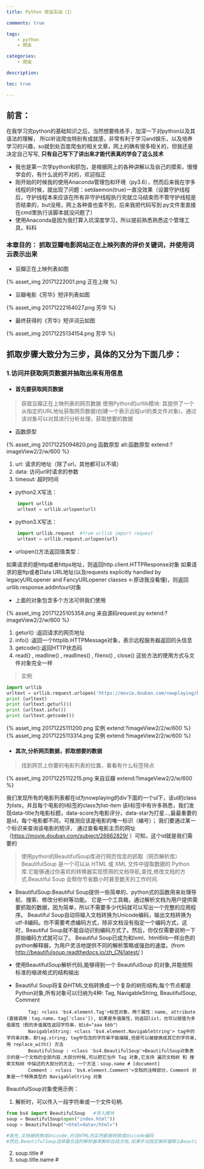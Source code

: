 ```yaml
---
title: Python 爬虫实战（1）

comments: true

tags:
    - python
    - 爬虫

categories:
    - 爬虫

description:

toc: true

---
```


## 前言：

在我学习完python的基础知识之后，当然想要练练手，加深一下对python以及其语法的理解，
所以听说爬虫特别有成就感，非常有利于学习and娱乐，以及培养学习的兴趣，so就到处百度爬虫的相关文章，网上的确有很多相关的，但我还是决定自己写写,
**只有自己写下了讲出来才能代表真的学会了这么技术**

<!--more-->

* 我也是第一次学python和抓包，是根据网上的各种讲解以及自己的摸索，慢慢学会的，有什么说的不对的，欢迎指正
* 刚开始的时候我的使用Anaconda管理包和环境（py3.6），然而后来我在学多线程的时候，就出现了问题：setdaemon(true)一直没效果（设置守护线程后，守护线程本来应该在所有非守护线程执行完就立马结束而不管守护线程是否结束的，but没用，网上各种查也查不到，后来我把代码写到.py文件里直接在cmd里执行该脚本就没问题了）
* 使用Anaconda是因为我打算入坑深度学习，所以提前熟悉熟悉这个管理工具，科科

### 本章目的： 抓取豆瓣电影网站正在上映列表的评价关键词，并使用词云表示出来

+ 豆瓣正在上映列表如图

{% asset_img 20171222001.png 正在上映 %}

+ 豆瓣电影《芳华》短评列表如图

{% asset_img 20171222164027.png 芳华 %}

+ 最终获得的《芳华》短评词云如图

{% asset_img 20171225134154.png 芳华 %}

## 抓取步骤大致分为三步，具体的又分为下面几步：

### 1.访问并获取网页数据并抽取出来有用信息
* ####  首先要获取网页数据

> 获取豆瓣正在上映列表的网页数据
> 使用Python的urllib模块: 其提供了一个从指定的URL地址获取网页数据(创建一个表示远程url的类文件对象)，通过该对象可以对其进行分析处理，获取想要的数据

* 函数原型

{% asset_img 20171225094820.png 函数原型 alt:函数原型 extend:?imageView2/2/w/600 %}

1. url: 请求的地址（除了url，其他都可以不填）
2. data: 访问url时请求的参数
3. timeout: 超时时间

* python2.X写法：

```python
    import urllib
    urltext = urllib.urlopen(url)
```

* python3.X写法：

```python
    import urllib.request  #from urllib import request
    urltext = urllib.request.urlopen(url)
```

* urlopen()方法返回值类型：

如果请求的是http或者https地址，则返回http.client.HTTPResponse对象
如果请求的是ftp或者Data URL地址(以及requests explicitly handled by legacyURLopener and FancyURLopener classes <-原谅我没看懂)，则返回urllib.response.addinfourl对象

* 上面的对象包含多个方法可供我们使用

{% asset_img 20171225105358.png 来自源码request.py extend:?imageView2/2/w/600 %}

1. geturl() :返回请求的网页地址
2. info()   :返回一个httplib.HTTPMessage对象，表示远程服务器返回的头信息
3. getcode():返回HTTP状态码
4. read() , readline() , readlines() , fileno() , close() 这些方法的使用方式与文件对象完全一样

> 实例

```python
import urllib
urltext = urllib.request.urlopen('https://movie.douban.com/nowplaying/beijing/')
print (urltext)
print (urltext.geturl())
print (urltext.info())
print (urltext.getcode())
```
{% asset_img 20171225111200.png 实例 extend:?imageView2/2/w/600 %}
{% asset_img 20171225113314.png 实例 extend:?imageView2/2/w/600 %}


* #### 其次,分析网页数据，抓取想要的数据

> 找到网页上你要的电影列表的位置，看看有什么标签特点

{% asset_img 20171225112215.png 来自豆瓣 extend:?imageView2/2/w/600 %}

我们发现所有的电影列表都在id为nowplaying的div下面的一个ul下，该ul的class为lists，并且每个电影的li标签的class为list-item
该li标签中有许多熟悉，我们发现data-title为电影标题，data-score为电影评分，data-star为打星...,最最重要的是id，每个电影都不同，可推测应该是电影的唯一标识（编号）；
我们要通过某一个标识来查询该电影的短评， 通过查看电影主页的网址（https://movie.douban.com/subject/26862829/ ）可知，这个id就是我们需要的

> 使用python的BeautifulSoup库进行网页信息的抓取（网页解析库）
> BeautifulSoup 是一个可以从 HTML 或 XML 文件中提取数据的 Python 库.它能够通过你喜欢的转换器实现惯用的文档导航,查找,修改文档的方式.Beautiful Soup 会帮你节省数小时甚至数天的工作时间.

* BeautifulSoup:Beautiful Soup提供一些简单的、python式的函数用来处理导航、搜索、修改分析树等功能。
它是一个工具箱，通过解析文档为用户提供需要抓取的数据，因为简单，所以不需要多少代码就可以写出一个完整的应用程序。
Beautiful Soup自动将输入文档转换为Unicode编码，输出文档转换为utf-8编码。你不需要考虑编码方式，除非文档没有指定一个编码方式，这时，Beautiful Soup就不能自动识别编码方式了。然后，你仅仅需要说明一下原始编码方式就可以了。
Beautiful Soup已成为和lxml、html6lib一样出色的python解释器，为用户灵活地提供不同的解析策略或强劲的速度。(from http://beautifulsoup.readthedocs.io/zh_CN/latest/ )


* 使用BeautifulSoup解析代码,能够得到一个 BeautifulSoup 的对象,并能按照标准的缩进格式的结构输出
* Beautiful Soup将复杂HTML文档转换成一个复杂的树形结构,每个节点都是Python对象,所有对象可以归纳为4种: Tag, NavigableString, BeautifulSoup, Comment
```text
        Tag: <class 'bs4.element.Tag'>标签对象，两个属性：name, attribute (直接调用：tag.name，tag['class']), 如果是多值属性，则返回list，也可以赋值为多值属性（假的多值属性返回字符串，如id="aaa bbb"）
        NavigableString: <class 'bs4.element.NavigableString'> tag中的字符串对象，即tag.string; tag中包含的字符串不能编辑,但是可以被替换成其它的字符串,用 replace_with() 方法
        BeautifulSoup : <class 'bs4.BeautifulSoup'>BeautifulSoup对象表示的是一个文档的全部内容.大部分时候,可以把它当作 Tag 对象,它支持 遍历文档树 和 搜索文档树 中描述的大部分的方法; 一个方法：soup.name # [document]
        Comment : <class 'bs4.element.Comment'>文档的注释部分，Comment 对象是一个特殊类型的 NavigableString 对象
```
BeautifulSoup对象使用示例：
1. 解析时，可以传入一段字符串或一个文件句柄.
```python
from bs4 import BeautifulSoup   #导入模块
soup = BeautifulSoup(open("index.html"))
soup = BeautifulSoup("<html>data</html>")

#首先,文档被转换成Unicode,并且HTML的实例都被转换成Unicode编码
#然后,BeautifulSoup选择最合适的解析器来解析这段文档,如果手动指定解析器那么Beautiful Soup会选择指定的解析器来解析文档
```
2. soup.title           # <title>标签对象：<title>北京 - 在线购票&amp;影讯</title>
3. soup.title.name      # <title>标签名称：title
4. soup.title.string    # <title>标签内容：北京 - 在线购票&amp;影讯
5. soup.p               # 第一个p标签对象：<p class="appintro-title">豆瓣</p>
6. soup.p['class']      # 第一个p标签对象的类属性
7.
```text
原型：find_all( name , attrs , recursive , string , **kwargs ) 搜索当前tag的所有tag子节点,并判断是否符合过滤器的条件
    name:       name 参数可以查找所有名字为 name 的tag,字符串对象会被自动忽略掉.
    attrs:      通过属性选择器查询，有两种写法
                    1. soup.find_all(class_='value', id='value2')
                    2. soup.find_all(attrs={"class": "value", "id":"value2"})
    limit:  限制查询结果个数
    recursive: 调用tag的 find_all() 方法时,Beautiful Soup会检索当前tag的所有子孙节点,如果只想搜索tag的直接子节点,可以使用参数 recursive=False
    string: 通过 string 参数可以搜搜文档中的字符串内容. soup.find_all("a", string="value") #查询标签中文字包含value的a标签
```
8. soup.find('a').get('href')   # 找到第一个a标签 并返回其href属性内容 （ find_all() 方法的返回结果是值包含一个元素的列表,而 find() 方法直接返回结果.）
9. 更多用法见BeautifulSoup官网中文文档：http://beautifulsoup.readthedocs.io/zh_CN/latest/

* 解析网页代码,并编码为utf-8
```python
import urllib
urltext = urllib.request.urlopen('https://movie.douban.com/nowplaying/beijing/')
html_data = urltext.read().decode('utf-8')
print (html_data)
```

* 获取正在上映列表数据 nowplaying_movie_list列表（List）

```python
import urllib
urltext = urllib.request.urlopen('https://movie.douban.com/nowplaying/beijing/')
html_data = urltext.read().decode('utf-8')

from bs4 import BeautifulSoup as bs
soup = bs(html_data, 'html.parser')
nowplaying_movie = soup.find_all('div', id = 'nowplaying') # 先获取id为nowplaying的div
# print (nowplaying_movie) # 只有一条数据，因为id是唯一的
nowplaying_movie_list = nowplaying_movie[0].find_all('li', class_ = 'list-item')# 再获取class为list-item的li
print (nowplaying_movie_list)
```

* 至此已经获得了最内部一层的电影数据， 可以直接获得每个电影的id了

```python
print (nowplaying_movie_list[0]['id'], '\n') #获取第一个电影的id数据
```

* 现在 我们需要获取其中某一个id，通过这个id获取对应电影的短评，然后就可以进行处理了

* 你也可以自由发挥，制作一个查询的功能，通过输入电影名称指定某一个电影进行分析

### 2.分析网页中有用信息并进行处理
* ####  首先按照上面的步骤访问电影首页，抽取短评信息，存放到一个List中
* 首先解析网页代码
```python
requrl = "https://movie.douban.com/subject/" + nowplaying_movie_list[0]['id'] + "/comments?start=0&limit=20"
resp = urllib.request.urlopen(requrl)
html_data = resp.read().decode('utf-8')
soup = bs(html_data, 'html.parser')

title = soup.find('title') # 直接获取title标签
print(title.string) #获取标签中内容
comment_div_list = soup.find_all('div', class_ = 'comment')
print (comment_div_list) #所有的短片标签列表
```

* 通过下面的源码可知，所有的短评文字都放在class为comment-item的div下的一个p标签中，所有我们要得到所有的p标签并组成一个List

{% asset_img 20171225120114.png 来自豆瓣 extend:?imageView2/2/w/600 %}

```python
commentList = []  #存放所有的短评内容数据 List
for cm in comment_div_list:
    if cm.find_all('p')[0] is not None:
        commentList.append(cm.find_all('p')[0].string) #把短评内容存放在列表中
print (commentList)
```

* 已得短评List，但是该List中包含大量的单引号（List自带的），换行符等不需要的东西，并且由于我们要做成词云，所有的符号都不要，只要文字

```python
while True:
    if None in commentList:
        commentList.remove(None) #去除NoneType数据
    else:
        break
comments = ''.join(commentList) #拼接字符串
comments = comments.replace(' ','').replace("\n", "").replace("\t", "")
print (comments)
```

* 词云展示的只是关键词，所以去除用户短评中的所有的标点符号（正则表达式）
```python
import re       #正则表达式
pattern = re.compile(r'[\u4e00-\u9fa5]+')  #去除标点符号(正则表达式)
filterdata = re.findall(pattern, comments)
cleaned_comments = ''.join(filterdata) # 把filterdata按照空字符串为间隔连接起来
print (cleaned_comments)
```

* 目前所有的评价都没有间隔的展示在这里，我们需要把其中的词语取出来得到所有的关键词
> 使用jieba分词, 把字符串中的所有的词语分出来，组成一个List

> 结巴（jieba）是国人出的一个精品插件，可以对一段中文进行分词，有三种分词模式，可以适应不同需求。

```text
    jieba.cut 方法接受三个输入参数: 需要分词的字符串；cut_all 参数用来控制是否采用全模式；HMM 参数用来控制是否使用 HMM 模型
    jieba.cut_for_search 方法接受两个参数：需要分词的字符串；是否使用 HMM 模型。该方法适合用于搜索引擎构建倒排索引的分词，粒度比较细
    待分词的字符串可以是 unicode 或 UTF-8 字符串、GBK 字符串。注意：不建议直接输入 GBK 字符串，可能无法预料地错误解码成 UTF-8
    jieba.cut 以及 jieba.cut_for_search 返回的结构都是一个可迭代的 generator，可以使用 for 循环来获得分词后得到的每一个词语(unicode)，或者用
    jieba.lcut 以及 jieba.lcut_for_search 直接返回 list
    jieba.Tokenizer(dictionary=DEFAULT_DICT) 新建自定义分词器，可用于同时使用不同词典。jieba.dt 为默认分词器，所有全局分词相关函数都是该分词器的映射。

    也可以添加自定义词典 （from： http://blog.csdn.net/qq_27231343/article/details/51898940 ）
```

```python
    #代码示例
    # encoding=utf-8
    import jieba

    seg_list = jieba.cut("我来到北京清华大学", cut_all=True)
    print("Full Mode: " + "/ ".join(seg_list))  # 全模式

    seg_list = jieba.cut("我来到北京清华大学", cut_all=False)
    print("Default Mode: " + "/ ".join(seg_list))  # 精确模式

    seg_list = jieba.cut("他来到了网易杭研大厦")  # 默认是精确模式
    print("* ".join(seg_list))

    seg_list = jieba.cut_for_search("小明硕士毕业于中国科学院计算所，后在日本京都大学深造")  # 搜索引擎模式
    print(", ".join(seg_list))

    #输出结果
    # Full Mode: 我/ 来到/ 北京/ 清华/ 清华大学/ 华大/ 大学
    # Default Mode: 我/ 来到/ 北京/ 清华大学
    # 他* 来到* 了* 网易* 杭研* 大厦       (此处，“杭研”并没有在词典中，但是也被Viterbi算法识别出来了)
    # 小明, 硕士, 毕业, 于, 中国, 科学, 学院, 科学院, 中国科学院, 计算, 计算所, ，, 后, 在, 日本, 京都, 大学, 日本京都大学, 深造
```

* 使用jieba分割短评，获取返回的分词List
```python
import jieba
segment = jieba.lcut(cleaned_comments)
print (segment)
```

* 数据中有“的”、“是”、“我”、“你”等虚词（停用词），而这些词在任何场景中都是高频时，并且没有实际的含义，所以我们要他们进行清除。
> 使用pandas

```python
import pandas as pd
words_df = pd.DataFrame({'segment':segment})  #格式转换 把List转化为Dict
# words_df.head()
# print(words_df)
# print (words_df.segment)
#从网上下载常用停用词文件 stopwords.txt 然后对比去除统计结果中所有的停用词
stopwords=pd.read_csv("E:/stopwords.txt",index_col=False,quoting=3,sep="\t",names=['stopword'], encoding='utf-8')#quoting=3全不引用
# print (stopwords.stopword)
# print (words_df.segment.isin(stopwords.stopword))
words_df = words_df[~words_df.segment.isin(stopwords.stopword)]  #stopwords.txt不能有空格
words_df.head()
```

**我的停用词文件： http://p18j2ow6f.bkt.clouddn.com/static/file/stopwords.txt**

* 清洗了关键词以后，我们把剩下的词语进行分类统计，观察每个词语的频率
> 使用numpy
```python
import numpy    #numpy计算包
words_stat = words_df.groupby(by=['segment'])['segment'].agg({"计数":numpy.size}) # 按照segment分类
words_stat = words_stat.reset_index().sort_values(by=["计数"],ascending=False)  #词频按照 计数 由大到小排列
words_stat.head()
```

### 3.制作为词云

```python
import matplotlib
# %matplotlib inline

matplotlib.rcParams['figure.figsize'] = (10.0, 5.0)
from wordcloud import WordCloud #词云包

wordcloud=WordCloud(font_path="E:/simhei.ttf",background_color="white",max_font_size=80)  #指定字体类型、字体大小和字体颜色
# print (wordcloud)
word_frequence = {x[0]:x[1] for x in words_stat.head(1000).values}
# print (word_frequence)

wordcloud=wordcloud.fit_words(word_frequence)
matplotlib.pyplot.imshow(wordcloud)
```

**我的字体文件： http://p18j2ow6f.bkt.clouddn.com/static/file/simhei.ttf**

> 最终效果

{% asset_img 20171225134154.png 芳华 %}


## 遇到403: forbidden以及503: Service Unavailable问题的解决方法：

这是网站对自动化爬虫的禁止需要用python的模块urllib2模块(对于3.6版本使用 urllib.request)

*User-Agent是浏览器特有的属性，通过浏览器查看源代码就可以查看到(其他的属性也可以通过浏览器点击F12中的network窗口发现)*

{% asset_img 20180101164037.png 403问题解决 %}


```python

import urllib.request
import random
from bs4 import BeautifulSoup as bs
import re
import csv

def getCodes():
    headers=["Mozilla/5.0 (Windows NT 10.0; Win64; x64) AppleWebKit/537.36 (KHTML, like Gecko) Chrome/63.0.3239.84 Safari/537.36"]
    randdom_header=random.choice(headers)

    url = 'http://bj.meituan.com/meishi/c17/';
    req=request.Request(url)
    req.add_header("User-Agent",randdom_header)
    req.add_header("Host","bj.meituan.com")
    req.add_header("Referer","http://bj.meituan.com/")
    req.add_header("GET",url)
    resp_text=request.urlopen(req).read()

    soap = bs(resp_text, 'html.parser')
    list = soap.find_all('ul', class_ = 'list-ul')[0].find_all('li')
    print (list)

    codeList = []
    for div in list:
        try:
            url = div.find('div', class_ = 'img ').find('a')['href']
#             len = url.index('?')
            codeList.append(url) # url[: len]
        except:
            continue

    return codeList

```

## 个人完整代码：

```python
from urllib import request   #python3.X写法
#import urllib             #python2.X写法
from bs4 import BeautifulSoup as bs
import re       #正则表达式
import jieba    #分词包 中文分词操作 结巴分词
import pandas as pd
import numpy    #numpy计算包


"""
python2.X 关于 urllib的用法
    import urllib
    text = urllib.urlopen(url).read()

python3.X 关于 urllib的用法
    import urllib.request  #from urllib import request
    response = urllib.request.urlopen(url)
    text = response.read()
"""

def getList():
    resp = request.urlopen('https://movie.douban.com/nowplaying/beijing/')  #获取url下的影片列表;python2.x下使用urllib.urlopen()
    html_data = resp.read().decode('utf-8') # 读取返回的数据(返回页面的html代码)
    # print(html_data)

    soup = bs(html_data, 'html.parser') # 解析html代码 开始获取其中的数据
    nowplaying_movie = soup.find_all('div', id = 'nowplaying')  #获取id为nowplaying的div标签以及内部的代码 (得到的是一个list)
    # print (nowplaying_movie);
    nowplaying_movie_list = nowplaying_movie[0].find_all('li', class_ = 'list-item') #获取class是list-item的所有li标签
    # print (nowplaying_movie_list);
    # print (nowplaying_movie_list[0]['id'], '\n');   # 打印第一个影片的id

    """测试代码 开始"""
    # test = nowplaying_movie_list[0].find_all('ul')
    # print (test)
    # test = nowplaying_movie_list[0].find_all('ul')[0].find_all('li')[1]
    # print (test)
    """测试代码 结束"""

    return nowplaying_movie_list

def getComments(nowplaying_movie_list, num):
    requrl = "https://movie.douban.com/subject/" + nowplaying_movie_list[num]['id'] + "/comments?start=0&limit=20" #获取url下的影片短评列表
    resp = urllib.request.urlopen(requrl)
    html_data = resp.read().decode('utf-8')

    soup = bs(html_data, 'html.parser')

    title = soup.find('title')
    print(title.string)

    comment_div_list = soup.find_all('div', class_ = 'comment')
    #print (comment_div_list)
    commentList = []  #存放所有的短评内容数据
    for cm in comment_div_list:
        if cm.find_all('p')[0] is not None:
            commentList.append(cm.find_all('p')[0].string) #把短评内容存放在列表中
    # print (comments)

    comments = ''
    for k in range(len(commentList)):
        comments = comments + (str(commentList[k])).strip()
    #print (comments)
    pattern = re.compile(r'[\u4e00-\u9fa5]+')  #去除标点符号(正则表达式)
    filterdata = re.findall(pattern, comments)
    cleaned_comments = ''.join(filterdata) # 把filterdata按照空字符串为间隔连接起来
    # print (cleaned_comments)

    segment = jieba.lcut(cleaned_comments) #list
    # print (segment)
    words_df = pd.DataFrame({'segment':segment})  #格式转换
    # words_df.head()
    # print(words_df)
    # print (words_df.segment)
    # 数据中有“的”、“是”、“我”、“你”等虚词（停用词），而这些词在任何场景中都是高频时，并且没有实际的含义，所以我们要他们进行清除。

    #从网上下载常用停用词文件 stopwords.txt 然后对比去除统计结果中所有的停用词
    stopwords=pd.read_csv("E:/stopwords.txt",index_col=False,quoting=3,sep="\t",names=['stopword'], encoding='utf-8')#quoting=3全不引用
    # print (stopwords.stopword)
    # print (words_df.segment.isin(stopwords.stopword))
    words_df = words_df[~words_df.segment.isin(stopwords.stopword)]  #stopwords.txt不能有空格
    words_df.head()

    #进行词频统计
    words_stat = words_df.groupby(by=['segment'])['segment'].agg({"计数":numpy.size}) # 按照segment分类
    words_stat = words_stat.reset_index().sort_values(by=["计数"],ascending=False)  #词频按照 计数 由大到小排列
    words_stat.head()

    return words_stat

#词云展示
def show(words_stat):
    import matplotlib
    %matplotlib inline

    matplotlib.rcParams['figure.figsize'] = (10.0, 5.0)
    from wordcloud import WordCloud #词云包

    wordcloud=WordCloud(font_path="E:/simhei.ttf",background_color="white",max_font_size=80)  #指定字体类型、字体大小和字体颜色
    # print (wordcloud)
    word_frequence = {x[0]:x[1] for x in words_stat.head(1000).values}
    # print (word_frequence)

    wordcloud=wordcloud.fit_words(word_frequence)
    matplotlib.pyplot.imshow(wordcloud)

num = 0 #从0开始, 获取豆瓣最新上映电影短评关键信息
movie_list = getList()
words_stat = getComments(movie_list, num)
show(words_stat)
```

## 别人家的代码【滑稽】：

```python
#coding:utf-8
__author__ = 'hang'

import warnings
warnings.filterwarnings("ignore")
import jieba    #分词包
import numpy    #numpy计算包
import codecs   #codecs提供的open方法来指定打开的文件的语言编码，它会在读取的时候自动转换为内部unicode
import re
import pandas as pd
import matplotlib.pyplot as plt
from urllib import request
from bs4 import BeautifulSoup as bs
%matplotlib inline

import matplotlib
matplotlib.rcParams['figure.figsize'] = (10.0, 5.0)
from wordcloud import WordCloud#词云包

#分析网页函数
def getNowPlayingMovie_list():
    resp = request.urlopen('https://movie.douban.com/nowplaying/hangzhou/')
    html_data = resp.read().decode('utf-8')
    soup = bs(html_data, 'html.parser')
    nowplaying_movie = soup.find_all('div', id='nowplaying')
    nowplaying_movie_list = nowplaying_movie[0].find_all('li', class_='list-item')
    nowplaying_list = []
    for item in nowplaying_movie_list:
        nowplaying_dict = {}
        nowplaying_dict['id'] = item['data-subject']
        for tag_img_item in item.find_all('img'):
            nowplaying_dict['name'] = tag_img_item['alt']
            nowplaying_list.append(nowplaying_dict)
    return nowplaying_list

#爬取评论函数
def getCommentsById(movieId, pageNum):
    eachCommentList = [];
    if pageNum>0:
         start = (pageNum-1) * 20
    else:
        return False
    requrl = 'https://movie.douban.com/subject/' + movieId + '/comments' +'?' +'start=' + str(start) + '&limit=20'
    print(requrl)
    resp = request.urlopen(requrl)
    html_data = resp.read().decode('utf-8')
    soup = bs(html_data, 'html.parser')
    comment_div_lits = soup.find_all('div', class_='comment')
    for item in comment_div_lits:
        if item.find_all('p')[0].string is not None:
            eachCommentList.append(item.find_all('p')[0].string)
    return eachCommentList

def main():
    #循环获取第一个电影的前10页评论
    commentList = []
    NowPlayingMovie_list = getNowPlayingMovie_list()
    for i in range(10):
        num = i + 1
        commentList_temp = getCommentsById(NowPlayingMovie_list[0]['id'], num)
        commentList.append(commentList_temp)

    #将列表中的数据转换为字符串
    comments = ''
    for k in range(len(commentList)):
        comments = comments + (str(commentList[k])).strip()

    #使用正则表达式去除标点符号
    pattern = re.compile(r'[\u4e00-\u9fa5]+')
    filterdata = re.findall(pattern, comments)
    cleaned_comments = ''.join(filterdata)

    #使用结巴分词进行中文分词
    segment = jieba.lcut(cleaned_comments)
    words_df=pd.DataFrame({'segment':segment})

    #去掉停用词
    stopwords=pd.read_csv("stopwords.txt",index_col=False,quoting=3,sep="\t",names=['stopword'], encoding='utf-8')#quoting=3全不引用
    words_df=words_df[~words_df.segment.isin(stopwords.stopword)]

    #统计词频
    words_stat=words_df.groupby(by=['segment'])['segment'].agg({"计数":numpy.size})
    words_stat=words_stat.reset_index().sort_values(by=["计数"],ascending=False)

    #用词云进行显示
    wordcloud=WordCloud(font_path="simhei.ttf",background_color="white",max_font_size=80)
    word_frequence = {x[0]:x[1] for x in words_stat.head(1000).values}

    word_frequence_list = []
    for key in word_frequence:
        temp = (key,word_frequence[key])
        word_frequence_list.append(temp)

    wordcloud=wordcloud.fit_words(word_frequence_list)
    plt.imshow(wordcloud)

#主函数
main()
```

> 转载自 链接地址: http://python.jobbole.com/88325/

> 个人博客 欢迎来访： http://zj2626.com